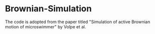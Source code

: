 # Brownian-Simulation

The code is adopted from the paper titled "Simulation of active Brownian motion of microswimmer" by Volpe et al.
